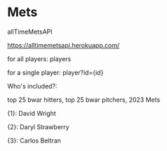 # Mets
allTimeMetsAPI

https://alltimemetsapi.herokuapp.com/

for all players: players

for a single player: player?id={id}




Who's included?:

top 25 bwar hitters, top 25 bwar pitchers, 2023 Mets

{1}: David Wright

{2}: Daryl Strawberry

{3}: Carlos Beltran
